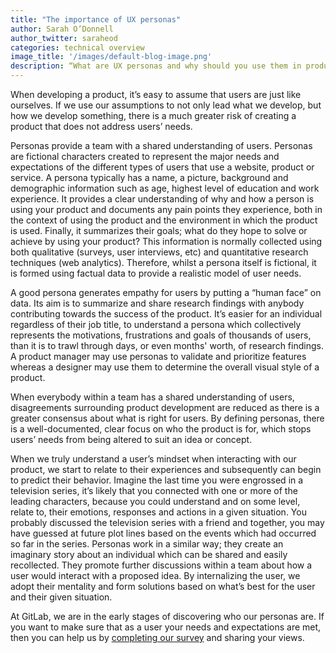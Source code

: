 ```yaml
---
title: "The importance of UX personas"
author: Sarah O’Donnell
author_twitter: saraheod
categories: technical overview
image_title: '/images/default-blog-image.png'
description: “What are UX personas and why should you use them in product development?”
---
```

When developing a product, it’s easy to assume that users are just like ourselves. If we use our assumptions to not only lead what we develop, but how we develop something, there is a much greater risk of creating a product that does not address users’ needs.

Personas provide a team with a shared understanding of users. Personas are fictional characters created to represent the major needs and expectations of the different types of users that use a website, product or service. A persona typically has a name, a picture, background and demographic information such as age, highest level of education and work experience. It provides a clear understanding of why and how a person is using your product and documents any pain points they experience, both in the context of using the product and the environment in which the product is used. Finally, it summarizes their goals; what do they hope to solve or achieve by using your product? This information is normally collected using both qualitative (surveys, user interviews, etc) and quantitative research techniques (web analytics). Therefore, whilst a persona itself is fictional, it is formed using factual data to provide a realistic model of user needs.

A good persona generates empathy for users by putting a “human face” on data. Its aim is to summarize and share research findings with anybody contributing towards the success of the product. It’s easier for an individual regardless of their job title, to understand a persona which collectively represents the motivations, frustrations and goals of thousands of users, than it is to trawl through days, or even months' worth, of research findings. A product manager may use personas to validate and prioritize features whereas a designer may use them to determine the overall visual style of a product.

When everybody within a team has a shared understanding of users, disagreements surrounding product development are reduced as there is a greater consensus about what is right for users. By defining personas, there is a well-documented, clear focus on who the product is for, which stops users’ needs from being altered to suit an idea or concept.

When we truly understand a user’s mindset when interacting with our product, we start to relate to their experiences and subsequently can begin to predict their behavior. Imagine the last time you were engrossed in a television series, it’s likely that you connected with one or more of the leading characters, because you could understand and on some level, relate to, their emotions, responses and actions in a given situation. You probably discussed the television series with a friend and together, you may have guessed at future plot lines based on the events which had occurred so far in the series. Personas work in a similar way; they create an imaginary story about an individual which can be shared and easily recollected. They promote further discussions within a team about how a user would interact with a proposed idea. By internalizing the user, we adopt their mentality and form solutions based on what’s best for the user and their given situation.

At GitLab, we are in the early stages of discovering who our personas are. If you want to make sure that as a user your needs and expectations are met, then you can help us by [completing our survey][survey link] and sharing your views.


<!-- Identifiers, in alphabetical order -->

[survey link]: https://www.surveymonkey.co.uk/r/GitLab
